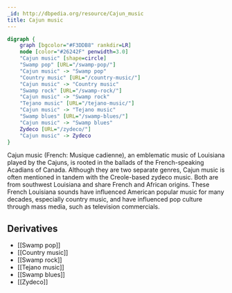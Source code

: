 ```yaml
---
_id: http://dbpedia.org/resource/Cajun_music
title: Cajun music
---
```


```dot
digraph {
	graph [bgcolor="#F3DDB8" rankdir=LR]
	node [color="#26242F" penwidth=3.0]
	"Cajun music" [shape=circle]
	"Swamp pop" [URL="/swamp-pop/"]
	"Cajun music" -> "Swamp pop"
	"Country music" [URL="/country-music/"]
	"Cajun music" -> "Country music"
	"Swamp rock" [URL="/swamp-rock/"]
	"Cajun music" -> "Swamp rock"
	"Tejano music" [URL="/tejano-music/"]
	"Cajun music" -> "Tejano music"
	"Swamp blues" [URL="/swamp-blues/"]
	"Cajun music" -> "Swamp blues"
	Zydeco [URL="/zydeco/"]
	"Cajun music" -> Zydeco
}
```

Cajun music (French: Musique cadienne), an emblematic music of Louisiana played by the Cajuns, is rooted in the ballads of the French-speaking Acadians of Canada. Although they are two separate genres, Cajun music is often mentioned in tandem with the Creole-based zydeco music. Both are from southwest Louisiana and share French and African origins. These French Louisiana sounds have influenced American popular music for many decades, especially country music, and have influenced pop culture through mass media, such as television commercials.

## Derivatives

- [[Swamp pop]]
- [[Country music]]
- [[Swamp rock]]
- [[Tejano music]]
- [[Swamp blues]]
- [[Zydeco]]
